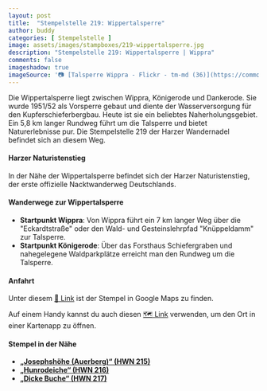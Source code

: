 ```yaml
---
layout: post
title:  "Stempelstelle 219: Wippertalsperre"
author: buddy
categories: [ Stempelstelle ]
image: assets/images/stampboxes/219-wippertalsperre.jpg
description: "Stempelstelle 219: Wippertalsperre | Wippra"
comments: false
imageshadow: true
imageSource: '📷 [Talsperre Wippra - Flickr - tm-md (36)](https://commons.wikimedia.org/wiki/File:Talsperre_Wippra_-_Flickr_-_tm-md_(36).jpg) von <bdi><a href="https://www.wikidata.org/wiki/Q65534171" class="extiw" title="d:Q65534171"><span title="photographer">Torsten Maue</span></a></bdi> unter Lizenz [CC BY-SA 2.0](https://creativecommons.org/licenses/by-sa/2.0)'
---
```


Die Wippertalsperre liegt zwischen Wippra, Königerode und Dankerode. Sie wurde 1951/52 als Vorsperre gebaut und diente der Wasserversorgung für den Kupferschieferbergbau. Heute ist sie ein beliebtes Naherholungsgebiet. Ein 5,8 km langer Rundweg führt um die Talsperre und bietet Naturerlebnisse pur. Die Stempelstelle 219 der Harzer Wandernadel befindet sich an diesem Weg. 

#### Harzer Naturistenstieg

In der Nähe der Wippertalsperre befindet sich der Harzer Naturistenstieg, der erste offizielle Nacktwanderweg Deutschlands. 

#### Wanderwege zur Wippertalsperre

- **Startpunkt Wippra**: Von Wippra führt ein 7 km langer Weg über die "Eckardtstraße" oder den Wald- und Gesteinslehrpfad "Knüppeldamm" zur Talsperre. 
- **Startpunkt Königerode**: Über das Forsthaus Schiefergraben und nahegelegene Waldparkplätze erreicht man den Rundweg um die Talsperre. 

#### Anfahrt

Unter diesem [📍 Link](https://www.google.com/maps/dir/?api=1&origin=&destination=51.56956%2C%2011.19266) ist der Stempel in Google Maps zu finden.

<div class="android-only">
  Auf einem Handy kannst du auch diesen 
  <a href="geo:51.56956,11.19266">🗺️ Link</a> 
  verwenden, um den Ort in einer Kartenapp zu öffnen.
  <p></p>
</div>

#### Stempel in der Nähe

- [**„Josephshöhe (Auerberg)“ (HWN 215)**](/stempelstelle-215-josephshoehe-auerberg)
- [**„Hunrodeiche“ (HWN 216)**](/stempelstelle-216-lutherbuche)
- [**„Dicke Buche“ (HWN 217)**](/stempelstelle-217-sonnenkappe-oderteich-nph)
